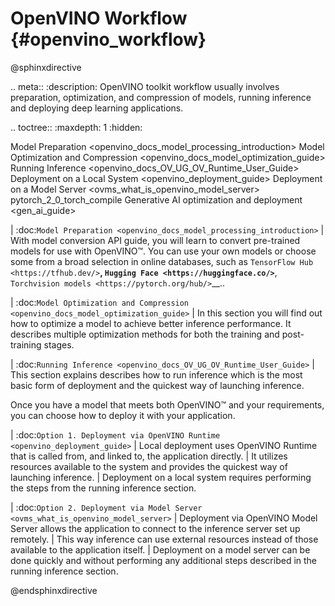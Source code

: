 # OpenVINO Workflow {#openvino_workflow}


@sphinxdirective

.. meta::
   :description: OpenVINO toolkit workflow usually involves preparation, 
                 optimization, and compression of models, running inference and 
                 deploying deep learning applications.

.. toctree::
   :maxdepth: 1
   :hidden:

   Model Preparation <openvino_docs_model_processing_introduction>
   Model Optimization and Compression <openvino_docs_model_optimization_guide>
   Running Inference <openvino_docs_OV_UG_OV_Runtime_User_Guide>
   Deployment on a Local System  <openvino_deployment_guide>
   Deployment on a Model Server <ovms_what_is_openvino_model_server>
   pytorch_2_0_torch_compile
   Generative AI optimization and deployment <gen_ai_guide>
   

| :doc:`Model Preparation <openvino_docs_model_processing_introduction>`
| With model conversion API guide, you will learn to convert pre-trained models for use with OpenVINO™. You can use your own models or choose some from a broad selection in online databases, such as `TensorFlow Hub <https://tfhub.dev/>`__, `Hugging Face <https://huggingface.co/>`__, `Torchvision models <https://pytorch.org/hub/>`__..

| :doc:`Model Optimization and Compression <openvino_docs_model_optimization_guide>`
| In this section you will find out how to optimize a model to achieve better inference performance. It describes multiple optimization methods for both the training and post-training stages. 

| :doc:`Running Inference <openvino_docs_OV_UG_OV_Runtime_User_Guide>`
| This section explains describes how to run inference which is the most basic form of deployment and the quickest way of launching inference.


Once you have a model that meets both OpenVINO™ and your requirements, you can choose how to deploy it with your application. 


| :doc:`Option 1. Deployment via OpenVINO Runtime <openvino_deployment_guide>` 
| Local deployment uses OpenVINO Runtime that is called from, and linked to, the application directly. 
| It utilizes resources available to the system and provides the quickest way of launching inference.
| Deployment on a local system requires performing the steps from the running inference section.


| :doc:`Option 2. Deployment via Model Server <ovms_what_is_openvino_model_server>`
| Deployment via OpenVINO Model Server allows the application to connect to the inference server set up remotely. 
| This way inference can use external resources instead of those available to the application itself. 
| Deployment on a model server can be done quickly and without performing any additional steps described in the running inference section.


@endsphinxdirective